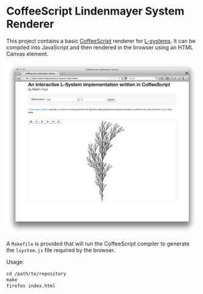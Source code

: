 CoffeeScript Lindenmayer System Renderer
========================================

This project contains a basic [CoffeeScript](http://coffeescript.org/) renderer
for [L-systems](http://en.wikipedia.org/wiki/L-system). It can be compiled into
JavaScript and then rendered in the browser using an HTML Canvas element.

![Screenshot](https://github.com/mfoo/L-System-Renderer/raw/master/screenshot.png)

A `Makefile` is provided that will run the CoffeeScript compiler to generate
the `lsystem.js` file required by the browser.

Usage:

    cd /path/to/repository
    make
    firefox index.html

